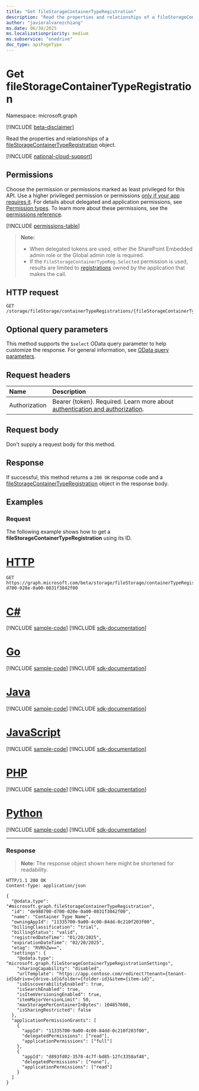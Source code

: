 ```yaml
---
title: "Get fileStorageContainerTypeRegistration"
description: "Read the properties and relationships of a fileStorageContainerTypeRegistration object."
author: "javieralvarezchiang"
ms.date: 06/30/2025
ms.localizationpriority: medium
ms.subservice: "onedrive"
doc_type: apiPageType
---
```


# Get fileStorageContainerTypeRegistration

Namespace: microsoft.graph

[!INCLUDE [beta-disclaimer](../../includes/beta-disclaimer.md)]

Read the properties and relationships of a [fileStorageContainerTypeRegistration](../resources/filestoragecontainertyperegistration.md) object.

[!INCLUDE [national-cloud-support](../../includes/all-clouds.md)]

## Permissions

Choose the permission or permissions marked as least privileged for this API. Use a higher privileged permission or permissions [only if your app requires it](/graph/permissions-overview#best-practices-for-using-microsoft-graph-permissions). For details about delegated and application permissions, see [Permission types](/graph/permissions-overview#permission-types). To learn more about these permissions, see the [permissions reference](/graph/permissions-reference).

<!-- {
  "blockType": "permissions",
  "name": "filestoragecontainertyperegistration-get-permissions"
}
-->
[!INCLUDE [permissions-table](../includes/permissions/filestoragecontainertyperegistration-get-permissions.md)]

>**Note:**
> * When delegated tokens are used, either the SharePoint Embedded admin role or the Global admin role is required.
> * If the `FileStorageContainerTypeReg.Selected` permission is used, results are limited to [registrations](../resources/filestoragecontainertyperegistration.md) owned by the application that makes the call.

## HTTP request

<!-- {
  "blockType": "ignored"
}
-->
```http
GET /storage/fileStorage/containerTypeRegistrations/{fileStorageContainerTypeRegistrationId}
```

## Optional query parameters

This method supports the `$select` OData query parameter to help customize the response. For general information, see [OData query parameters](/graph/query-parameters).

## Request headers

|Name|Description|
|:---|:---|
|Authorization|Bearer {token}. Required. Learn more about [authentication and authorization](/graph/auth/auth-concepts).|

## Request body

Don't supply a request body for this method.

## Response

If successful, this method returns a `200 OK` response code and a [fileStorageContainerTypeRegistration](../resources/filestoragecontainertyperegistration.md) object in the response body.

## Examples

### Request
The following example shows how to get a **fileStorageContainerTypeRegistration** using its ID.
# [HTTP](#tab/http)
<!-- {
  "blockType": "request",
  "name": "get_filestoragecontainertyperegistration"
}
-->
```http
GET https://graph.microsoft.com/beta/storage/fileStorage/containerTypeRegistrations/de988700-d700-020e-0a00-0831f3042f00
```

# [C#](#tab/csharp)
[!INCLUDE [sample-code](../includes/snippets/csharp/get-filestoragecontainertyperegistration-csharp-snippets.md)]
[!INCLUDE [sdk-documentation](../includes/snippets/snippets-sdk-documentation-link.md)]

# [Go](#tab/go)
[!INCLUDE [sample-code](../includes/snippets/go/get-filestoragecontainertyperegistration-go-snippets.md)]
[!INCLUDE [sdk-documentation](../includes/snippets/snippets-sdk-documentation-link.md)]

# [Java](#tab/java)
[!INCLUDE [sample-code](../includes/snippets/java/get-filestoragecontainertyperegistration-java-snippets.md)]
[!INCLUDE [sdk-documentation](../includes/snippets/snippets-sdk-documentation-link.md)]

# [JavaScript](#tab/javascript)
[!INCLUDE [sample-code](../includes/snippets/javascript/get-filestoragecontainertyperegistration-javascript-snippets.md)]
[!INCLUDE [sdk-documentation](../includes/snippets/snippets-sdk-documentation-link.md)]

# [PHP](#tab/php)
[!INCLUDE [sample-code](../includes/snippets/php/get-filestoragecontainertyperegistration-php-snippets.md)]
[!INCLUDE [sdk-documentation](../includes/snippets/snippets-sdk-documentation-link.md)]

# [Python](#tab/python)
[!INCLUDE [sample-code](../includes/snippets/python/get-filestoragecontainertyperegistration-python-snippets.md)]
[!INCLUDE [sdk-documentation](../includes/snippets/snippets-sdk-documentation-link.md)]

---

### Response

>**Note:** The response object shown here might be shortened for readability.
<!-- {
  "blockType": "response",
  "truncated": true,
  "@odata.type": "microsoft.graph.fileStorageContainerTypeRegistration"
}
-->
```http
HTTP/1.1 200 OK
Content-Type: application/json

{
  "@odata.type": "#microsoft.graph.fileStorageContainerTypeRegistration",
  "id": "de988700-d700-020e-0a00-0831f3042f00",
  "name": "Container Type Name",
  "owningAppId": "11335700-9a00-4c00-84dd-0c210f203f00",
  "billingClassification": "trial",
  "billingStatus": "valid",
  "registredDateTime": "01/20/2025",
  "expirationDateTime": "02/20/2025",
  "etag": "RVRhZw==",
  "settings": {
    "@odata.type": "microsoft.graph.fileStorageContainerTypeRegistrationSettings",
    "sharingCapability": "disabled",
    "urlTemplate": "https://app.contoso.com/redirect?tenant={tenant-id}&drive={drive-id}&folder={folder-id}&item={item-id}",
    "isDiscoverabilityEnabled": true,
    "isSearchEnabled": true,
    "isItemVersioningEnabled": true,
    "itemMajorVersionLimit": 50,
    "maxStoragePerContainerInBytes": 104857600,
    "isSharingRestricted": false
  },
  "applicationPermissionGrants": [
    {
      "appId": "11335700-9a00-4c00-84dd-0c210f203f00",
      "delegatedPermissions": ["read"],
      "applicationPermissions": ["full"]
    },
    {
      "appId": "d893fd02-3578-4c7f-bd85-12fc3358af48",
      "delegatedPermissions": ["none"],
      "applicationPermissions": ["read"]
    }
  ]
}
```

